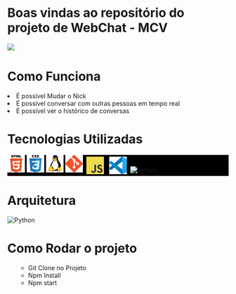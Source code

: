 

# Boas vindas ao repositório do projeto de WebChat - MCV  
<img src="https://media.giphy.com/media/g8z3eB8arznPhD7Y1g/giphy.gif" /> 




# Como Funciona
<li> É possível Mudar o Nick</li>
<li> É possível conversar com outras pessoas em tempo real</li>
<li> É possível ver o histórico de conversas </li>



# Tecnologias Utilizadas
<p align="center">
 <div style="background-color:black">
<img src="https://raw.githubusercontent.com/devicons/devicon/master/icons/html5/html5-original-wordmark.svg" alt="html5" style="max-width:100%;" width="40" height="40">
<img src="https://raw.githubusercontent.com/devicons/devicon/master/icons/css3/css3-original-wordmark.svg" alt="css3" style="max-width:100%;" width="40" height="40">
<img src="https://raw.githubusercontent.com/devicons/devicon/master/icons/linux/linux-original.svg" alt="linux" style="max-width:100%;" width="40" height="40">
<img src="https://raw.githubusercontent.com/devicons/devicon/master/icons/git/git-original.svg" alt="git" style="max-width:100%;" width="40" height="40">
<img src="https://raw.githubusercontent.com/github/explore/80688e429a7d4ef2fca1e82350fe8e3517d3494d/topics/javascript/javascript.png" alt="Javascript" height="40" style="vertical-align:top; margin:4px">
<img src="https://raw.githubusercontent.com/github/explore/80688e429a7d4ef2fca1e82350fe8e3517d3494d/topics/visual-studio-code/visual-studio-code.png" alt="VS Code" height="40" style="vertical-align:top; margin:4px">
<img src="https://camo.githubusercontent.com/5acc300e4d5a9dcf83d583f3cc5d92f4d90357fa7b980f7e979ec4c00b2e76d4/68747470733a2f2f7777772e7365656b706e672e636f6d2f706e672f64657461696c2f38302d3830333532395f766563746f722d6a6176617363726970742d6e6f64652d6a732d6a70672d626c61636b2d616e642d77686974652e706e67" alt="Python" height="40" data-canonical-src="https://www.seekpng.com/png/detail/80-803529_vector-javascript-node-js-jpg-black-and-white.png" style="max-width: 100%;">

</p>
</div>

# Arquitetura 
<img src="https://upload.wikimedia.org/wikipedia/commons/thumb/b/b5/ModelViewControllerDiagram2.svg/1200px-ModelViewControllerDiagram2.svg.png" alt="Python" height="200" data-canonical-src="https://www.seekpng.com/png/detail/80-803529_vector-javascript-node-js-jpg-black-and-white.png" style="max-width: 100%;">


# Como Rodar o projeto
<ol>
  <ul>
  <li> Git Clone no Projeto</li>
  <li> Npm Install</li>
  <li> Npm start</li>
 </ul>
 </ol>



  
